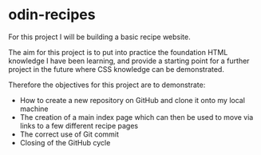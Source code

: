 # odin-recipes

For this project I will be building a basic recipe website.

The aim for this project is to put into practice the foundation HTML knowledge I have been learning, and provide a starting point for a further project in the future where CSS knowledge can be demonstrated.

Therefore the objectives for this project are to demonstrate:

- How to create a new repository on GitHub and clone it onto my local machine
- The creation of a main index page which can then be used to move via links to a few different recipe pages
- The correct use of Git commit
- Closing of the GitHub cycle